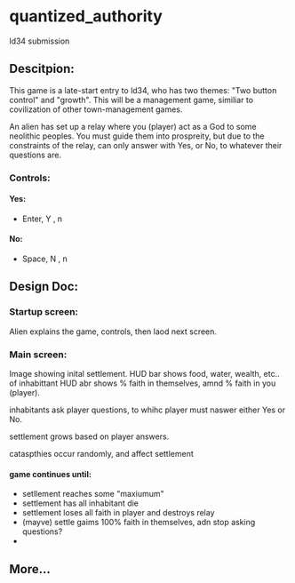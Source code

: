 # quantized_authority
ld34 submission

## Descitpion:

This game is a late-start entry to ld34, who has two themes: "Two button control" and "growth". This will be a management game, similiar to covilization of other town-management games.

An alien has set up a relay where you (player) act as a God to some neolithic peoples. You must guide them into prospreity, but due to the constraints of the relay, can only answer with Yes, or No, to whatever their questions are.

### Controls:

#### Yes:

 * Enter, Y , n

#### No:

 * Space, N , n 

## Design Doc:


### Startup screen:

Alien explains the game, controls, then laod next screen.

### Main screen:

Image showing inital settlement. 
HUD bar shows food, water, wealth, etc.. of inhabittant
HUD abr shows % faith in themselves, amnd % faith in you (player).

inhabitants ask player questions, to whihc player must naswer either Yes or No. 

settlement grows based on player answers.

cataspthies occur randomly, and affect settlement 

#### game continues until:
 * setllement reaches some "maxiumum"
 * settlement has all inhabitant die
 * settlement loses all faith in player and destroys relay
 * (mayve) settle gaims 100% faith in themselves, adn stop asking questions?
 * 
 


## More...
